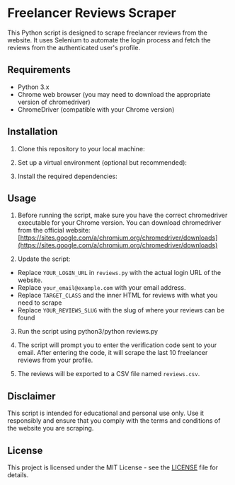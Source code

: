#  Freelancer Reviews Scraper

This Python script is designed to scrape freelancer reviews from the  website. It uses Selenium to automate the login process and fetch the reviews from the authenticated user's profile.

## Requirements

- Python 3.x
- Chrome web browser (you may need to download the appropriate version of chromedriver)
- ChromeDriver (compatible with your Chrome version)

## Installation

1. Clone this repository to your local machine:


2. Set up a virtual environment (optional but recommended):


3. Install the required dependencies:


## Usage

1. Before running the script, make sure you have the correct chromedriver executable for your Chrome version. You can download chromedriver from the official website: [https://sites.google.com/a/chromium.org/chromedriver/downloads](https://sites.google.com/a/chromium.org/chromedriver/downloads)

2. Update the script:

- Replace `YOUR_LOGIN_URL` in `reviews.py` with the actual login URL of the  website.
- Replace `your_email@example.com` with your email address.
- Replace `TARGET_CLASS` and the inner HTML for reviews with what you need to scrape
- Replace `YOUR_REVIEWS_SLUG` with the slug of where your reviews can be found

3. Run the script using python3/python reviews.py

4. The script will prompt you to enter the verification code sent to your email. After entering the code, it will scrape the last 10 freelancer reviews from your  profile.

5. The reviews will be exported to a CSV file named `reviews.csv`.

## Disclaimer

This script is intended for educational and personal use only. Use it responsibly and ensure that you comply with the terms and conditions of the website you are scraping.

## License

This project is licensed under the MIT License - see the [LICENSE](LICENSE) file for details.







